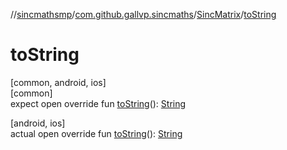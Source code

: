//[sincmathsmp](../../../index.md)/[com.github.gallvp.sincmaths](../index.md)/[SincMatrix](index.md)/[toString](to-string.md)

# toString

[common, android, ios]\
[common]\
expect open override fun [toString](to-string.md)(): [String](https://kotlinlang.org/api/latest/jvm/stdlib/kotlin/-string/index.html)

[android, ios]\
actual open override fun [toString](to-string.md)(): [String](https://kotlinlang.org/api/latest/jvm/stdlib/kotlin/-string/index.html)
